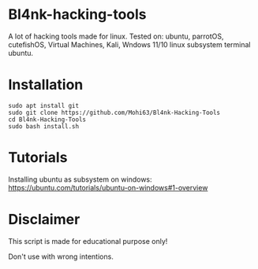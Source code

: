 # Bl4nk-hacking-tools
A lot of hacking tools made for linux.
Tested on: ubuntu, parrotOS, cutefishOS, Virtual Machines, Kali, Wndows 11/10 linux subsystem terminal ubuntu.
# Installation
```
sudo apt install git
sudo git clone https://github.com/Mohi63/Bl4nk-Hacking-Tools
cd Bl4nk-Hacking-Tools
sudo bash install.sh
```
# Tutorials
Installing ubuntu as subsystem on windows: https://ubuntu.com/tutorials/ubuntu-on-windows#1-overview
# Disclaimer
This script is made for educational purpose only!

Don't use with wrong intentions.
